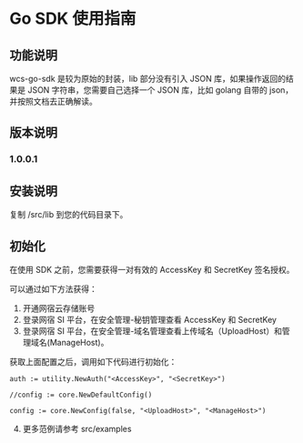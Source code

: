 # Go SDK 使用指南

## 功能说明

wcs-go-sdk 是较为原始的封装，lib 部分没有引入 JSON 库，如果操作返回的结果是 JSON 字符串，您需要自己选择一个 JSON 库，比如 golang 自带的 json，并按照文档去正确解读。

## 版本说明

### 1.0.0.1


## 安装说明

复制 /src/lib 到您的代码目录下。


## 初始化

在使用 SDK 之前，您需要获得一对有效的 AccessKey 和 SecretKey 签名授权。

可以通过如下方法获得：

1. 开通网宿云存储账号
2. 登录网宿 SI 平台，在安全管理-秘钥管理查看 AccessKey 和 SecretKey
3. 登录网宿 SI 平台，在安全管理-域名管理查看上传域名（UploadHost）和管理域名(ManageHost)。

 获取上面配置之后，调用如下代码进行初始化：

 ```
 auth := utility.NewAuth("<AccessKey>", "<SecretKey>")

 //config := core.NewDefaultConfig()

 config := core.NewConfig(false, "<UploadHost>", "<ManageHost>")

 ```

4. 更多范例请参考 src/examples
